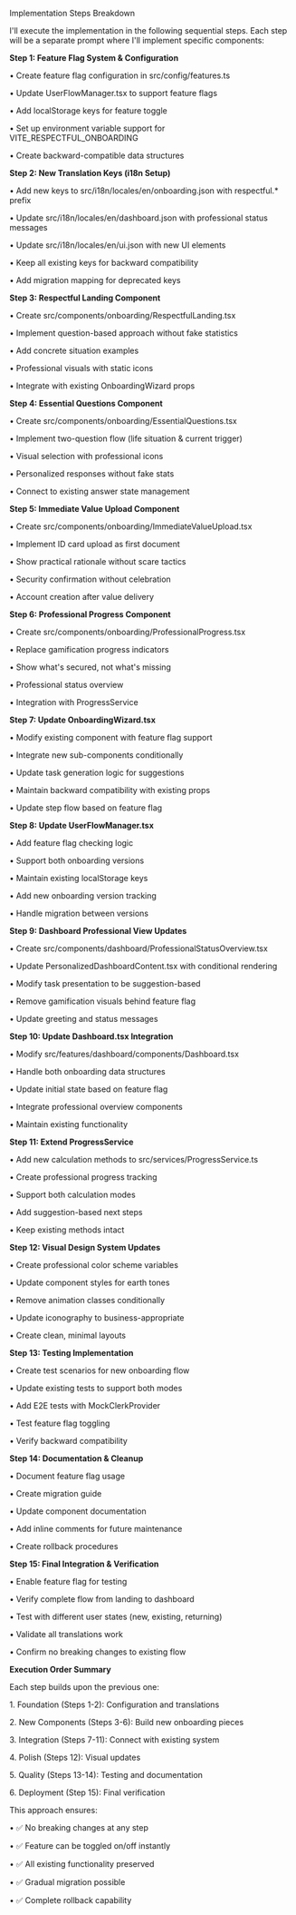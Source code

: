 Implementation Steps Breakdown

I'll execute the implementation in the following sequential steps. Each step will be a separate prompt where I'll implement specific components:

**Step 1: Feature Flag System & Configuration**

• Create feature flag configuration in src/config/features.ts

• Update UserFlowManager.tsx to support feature flags

• Add localStorage keys for feature toggle

• Set up environment variable support for VITE_RESPECTFUL_ONBOARDING

• Create backward-compatible data structures

**Step 2: New Translation Keys (i18n Setup)**

• Add new keys to src/i18n/locales/en/onboarding.json with respectful.\* prefix

• Update src/i18n/locales/en/dashboard.json with professional status messages

• Update src/i18n/locales/en/ui.json with new UI elements

• Keep all existing keys for backward compatibility

• Add migration mapping for deprecated keys

**Step 3: Respectful Landing Component**

• Create src/components/onboarding/RespectfulLanding.tsx

• Implement question-based approach without fake statistics

• Add concrete situation examples

• Professional visuals with static icons

• Integrate with existing OnboardingWizard props

**Step 4: Essential Questions Component**

• Create src/components/onboarding/EssentialQuestions.tsx

• Implement two-question flow (life situation & current trigger)

• Visual selection with professional icons

• Personalized responses without fake stats

• Connect to existing answer state management

**Step 5: Immediate Value Upload Component**

• Create src/components/onboarding/ImmediateValueUpload.tsx

• Implement ID card upload as first document

• Show practical rationale without scare tactics

• Security confirmation without celebration

• Account creation after value delivery

**Step 6: Professional Progress Component**

• Create src/components/onboarding/ProfessionalProgress.tsx

• Replace gamification progress indicators

• Show what's secured, not what's missing

• Professional status overview

• Integration with ProgressService

**Step 7: Update OnboardingWizard.tsx**

• Modify existing component with feature flag support

• Integrate new sub-components conditionally

• Update task generation logic for suggestions

• Maintain backward compatibility with existing props

• Update step flow based on feature flag

**Step 8: Update UserFlowManager.tsx**

• Add feature flag checking logic

• Support both onboarding versions

• Maintain existing localStorage keys

• Add new onboarding version tracking

• Handle migration between versions

**Step 9: Dashboard Professional View Updates**

• Create src/components/dashboard/ProfessionalStatusOverview.tsx

• Update PersonalizedDashboardContent.tsx with conditional rendering

• Modify task presentation to be suggestion-based

• Remove gamification visuals behind feature flag

• Update greeting and status messages

**Step 10: Update Dashboard.tsx Integration**

• Modify src/features/dashboard/components/Dashboard.tsx

• Handle both onboarding data structures

• Update initial state based on feature flag

• Integrate professional overview components

• Maintain existing functionality

**Step 11: Extend ProgressService**

• Add new calculation methods to src/services/ProgressService.ts

• Create professional progress tracking

• Support both calculation modes

• Add suggestion-based next steps

• Keep existing methods intact

**Step 12: Visual Design System Updates**

• Create professional color scheme variables

• Update component styles for earth tones

• Remove animation classes conditionally

• Update iconography to business-appropriate

• Create clean, minimal layouts

**Step 13: Testing Implementation**

• Create test scenarios for new onboarding flow

• Update existing tests to support both modes

• Add E2E tests with MockClerkProvider

• Test feature flag toggling

• Verify backward compatibility

**Step 14: Documentation & Cleanup**

• Document feature flag usage

• Create migration guide

• Update component documentation

• Add inline comments for future maintenance

• Create rollback procedures

**Step 15: Final Integration & Verification**

• Enable feature flag for testing

• Verify complete flow from landing to dashboard

• Test with different user states (new, existing, returning)

• Validate all translations work

• Confirm no breaking changes to existing flow

**Execution Order Summary**

Each step builds upon the previous one:

1\. Foundation (Steps 1-2): Configuration and translations

2\. New Components (Steps 3-6): Build new onboarding pieces

3\. Integration (Steps 7-11): Connect with existing system

4\. Polish (Steps 12): Visual updates

5\. Quality (Steps 13-14): Testing and documentation

6\. Deployment (Step 15): Final verification

This approach ensures:

• ✅ No breaking changes at any step

• ✅ Feature can be toggled on/off instantly

• ✅ All existing functionality preserved

• ✅ Gradual migration possible

• ✅ Complete rollback capability

